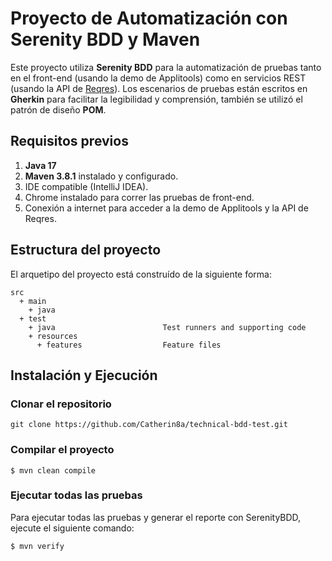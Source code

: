 # Proyecto de Automatización con Serenity BDD y Maven

Este proyecto utiliza **Serenity BDD** para la automatización de pruebas tanto en el front-end (usando la demo de Applitools) como en servicios REST (usando la API de [Reqres](https://reqres.in/api/)). Los escenarios de pruebas están escritos en **Gherkin** para facilitar la legibilidad y comprensión, también se utilizó el patrón de diseño **POM**.

## Requisitos previos

1. **Java 17**
2. **Maven 3.8.1** instalado y configurado.
3. IDE compatible (IntelliJ IDEA).
4. Chrome instalado para correr las pruebas de front-end.
5. Conexión a internet para acceder a la demo de Applitools y la API de Reqres.

## Estructura del proyecto

El arquetipo del proyecto está construído de la siguiente forma:
```Gherkin
src
  + main
    + java
  + test
    + java                        Test runners and supporting code
    + resources
      + features                  Feature files
```

## Instalación y Ejecución

### Clonar el repositorio
```
git clone https://github.com/Catherin8a/technical-bdd-test.git
```
### Compilar el proyecto
```
$ mvn clean compile
```


### Ejecutar todas las pruebas

Para ejecutar todas las pruebas y generar el reporte con SerenityBDD, ejecute el siguiente comando:
```
$ mvn verify 
```
